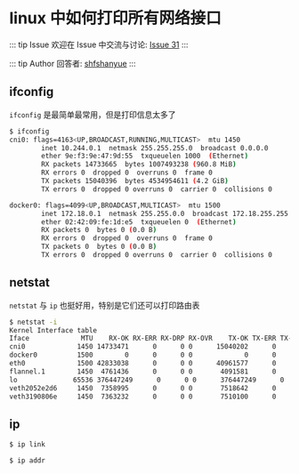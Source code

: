 # linux 中如何打印所有网络接口



::: tip Issue 
 欢迎在 Issue 中交流与讨论: [Issue 31](https://github.com/shfshanyue/Daily-Question/issues/31) 
:::

::: tip Author 
回答者: [shfshanyue](https://github.com/shfshanyue) 
:::

## ifconfig

`ifconfig` 是最简单最常用，但是打印信息太多了

``` bash
$ ifconfig
cni0: flags=4163<UP,BROADCAST,RUNNING,MULTICAST>  mtu 1450
        inet 10.244.0.1  netmask 255.255.255.0  broadcast 0.0.0.0
        ether 9e:f3:9e:47:9d:55  txqueuelen 1000  (Ethernet)
        RX packets 14733665  bytes 1007493238 (960.8 MiB)
        RX errors 0  dropped 0  overruns 0  frame 0
        TX packets 15040396  bytes 4534954611 (4.2 GiB)
        TX errors 0  dropped 0 overruns 0  carrier 0  collisions 0

docker0: flags=4099<UP,BROADCAST,MULTICAST>  mtu 1500
        inet 172.18.0.1  netmask 255.255.0.0  broadcast 172.18.255.255
        ether 02:42:09:fe:1d:e5  txqueuelen 0  (Ethernet)
        RX packets 0  bytes 0 (0.0 B)
        RX errors 0  dropped 0  overruns 0  frame 0
        TX packets 0  bytes 0 (0.0 B)
        TX errors 0  dropped 0 overruns 0  carrier 0  collisions 0
```

## netstat

`netstat` 与 `ip` 也挺好用，特别是它们还可以打印路由表

``` bash
$ netstat -i
Kernel Interface table
Iface             MTU    RX-OK RX-ERR RX-DRP RX-OVR    TX-OK TX-ERR TX-DRP TX-OVR Flg
cni0             1450 14733471      0      0 0      15040202      0      0      0 BMRU
docker0          1500        0      0      0 0             0      0      0      0 BMU
eth0             1500 42833038      0      0 0      40961577      0      0      0 BMRU
flannel.1        1450  4761436      0      0 0       4091581      0      0      0 BMRU
lo              65536 376447249      0      0 0      376447249      0      0      0 LRU
veth2052e2d6     1450  7358995      0      0 0       7518642      0      0      0 BMRU
veth3190806e     1450  7363232      0      0 0       7510100      0      0      0 BMRU
```

## ip

``` bash
$ ip link

$ ip addr
```
